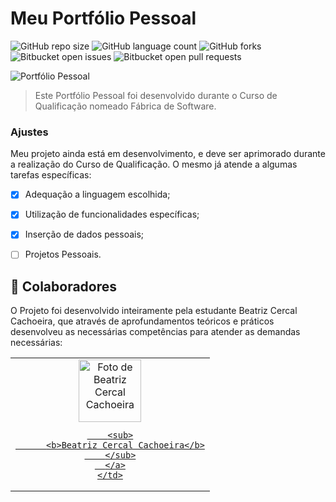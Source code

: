 # Meu Portfólio Pessoal

![GitHub repo size](https://img.shields.io/github/repo-size/BeatrizCercal/README-template?style=for-the-badge)
![GitHub language count](https://img.shields.io/github/languages/count/BeatrizCercal/README-template?style=for-the-badge)
![GitHub forks](https://img.shields.io/github/forks/BeatrizCercal/README-template?style=for-the-badge)
![Bitbucket open issues](https://img.shields.io/bitbucket/issues/BeatrizCercal/README-template?style=for-the-badge)
![Bitbucket open pull requests](https://img.shields.io/bitbucket/pr-raw/BeatrizCercal/README-template?style=for-the-badge)

<img src="/assests/img/foto1.png"  alt="Portfólio Pessoal">

> Este Portfólio Pessoal foi desenvolvido durante o Curso de Qualificação nomeado Fábrica de Software.

### Ajustes

Meu projeto ainda está em desenvolvimento, e deve ser aprimorado durante a realização do Curso de Qualificação. O mesmo já atende a algumas tarefas específicas:
- [x] Adequação a linguagem escolhida;
- [x] Utilização de funcionalidades específicas;
- [x] Inserção de dados pessoais;
- [ ] Projetos Pessoais.



## 🤝 Colaboradores

O Projeto foi desenvolvido inteiramente pela estudante Beatriz Cercal Cachoeira, que através de
aprofundamentos teóricos e práticos desenvolveu as necessárias competências para atender as demandas
necessárias:

<table>
  <tr>
    <td align="center">
      <a href="#" title="Fotografia Pessoal">
        <img src="/assests/img/Foto1.png" width="100px;" alt="Foto de Beatriz Cercal Cachoeira"/><br>
       
        <sub>
          <b>Beatriz Cercal Cachoeira</b>
        </sub>
      </a>
    </td>

